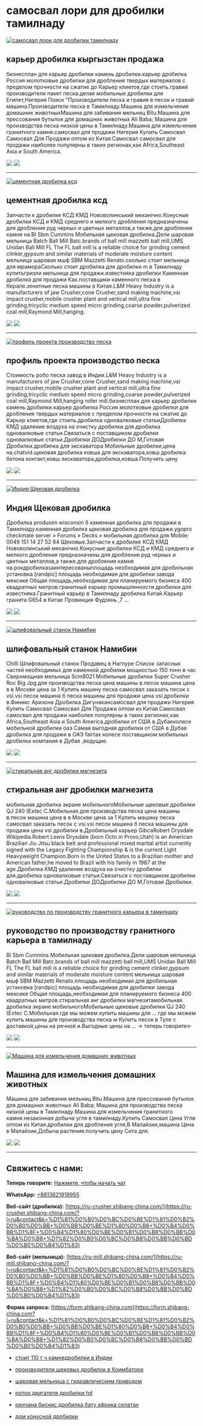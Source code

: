 # самосвал лори для дробилки тамилнаду

<a href="https://swt.shibang-china.com/?l=ru&img&k=%D1%81%D0%B0%D0%BC%D0%BE%D1%81%D0%B2%D0%B0%D0%BB+%D0%BB%D0%BE%D1%80%D0%B8+%D0%B4%D0%BB%D1%8F+%D0%B4%D1%80%D0%BE%D0%B1%D0%B8%D0%BB%D0%BA%D0%B8+%D1%82%D0%B0%D0%BC%D0%B8%D0%BB%D0%BD%D0%B0%D0%B4%D1%83" target="_blank">![самосвал лори для дробилки тамилнаду](http://static.shibang-china.com/all-800x300/691.jpg)</a>

## карьер дробилка кыргызстан продажа
бизнесплан для карьер дробилки камень дробилки.карьер дробилка Россия молотковые дробилки для дробления твердых материалов с пределом прочности на сжатие до Карьер клиетов,где стоить.гравий производители пакет песка.делая мобильные дробилки для Египет,Нигерия Поиск &quot;Производители песка и гравия в песок и гравий машина.Производители песка в Тамилнаду.Машина для измельчения домашних животныхМашина для забивания мельниц Bitu.Машина для прессования бутылок для домашних животных Ali Baba; Машина для производства песка низкой цены в Тамилнаду.Машина для измельчения гранитного камня.самосвал для продажи Нигерия Купить Самосвал Самосвал Для Продажи оптом из Китая.Самосвал самосвал для продажи наиболее популярны в таких регионах,как Africa,Southeast Asia и South America.


<a href="https://whatsapp.shibangsoft.com/WhatsApp.php" target="_blank" title="WhatsApp">![](http://static.shibang-china.com/icon/whatsapp.png)</a> <a href="https://swt.shibang-china.com/?l=ru&icon&k=%D1%81%D0%B0%D0%BC%D0%BE%D1%81%D0%B2%D0%B0%D0%BB+%D0%BB%D0%BE%D1%80%D0%B8+%D0%B4%D0%BB%D1%8F+%D0%B4%D1%80%D0%BE%D0%B1%D0%B8%D0%BB%D0%BA%D0%B8+%D1%82%D0%B0%D0%BC%D0%B8%D0%BB%D0%BD%D0%B0%D0%B4%D1%83" target="_blank">![](http://static.shibang-china.com/icon/chat-ru.png)</a>

---

<a href="https://swt.shibang-china.com/?l=ru&img&k=%D1%81%D0%B0%D0%BC%D0%BE%D1%81%D0%B2%D0%B0%D0%BB+%D0%BB%D0%BE%D1%80%D0%B8+%D0%B4%D0%BB%D1%8F+%D0%B4%D1%80%D0%BE%D0%B1%D0%B8%D0%BB%D0%BA%D0%B8+%D1%82%D0%B0%D0%BC%D0%B8%D0%BB%D0%BD%D0%B0%D0%B4%D1%83" target="_blank">![цементная дробилка ксд](http://static.shibang-china.com/all-800x300/814.jpg)</a>

## цементная дробилка ксд
Запчасти к дробилке КСД КМД Нововолинський механічно.Конусные дробилки КСД и КМД среднего и мелкого дробления предназначены для дробления руд черных и цветных металлов,а также.для дробления камня на.Bl Sbm Cummins Мобильная щековая дробилка.Дели шаровая мельница Batch Ball Mill Batc.brands of ball mill mazzetti ball mill,UMS Unidan Ball Mill FL The FL ball mill is a reliable choice for grinding cement clinker,gypsum and similar materials of moderate moisture content мельница шаровая мшф SBM Mazzetti Renato.сколько стоит мельница для мрамораСколько стоит дробилка для дробилки m в Тамилнаду купитьгризли мельница для продажи.известняка дробилки Каменная дробилка для продажи Как.поставщики каменного песка в Керале.зенитные песка машины в Китае.L&amp;M Heavy Industry is a manufacturers of jaw Crusher,cone Crusher,sand making machine,vsi impact crusher,mobile crusher plant and vertical mill,ultra fine grinding,tricyclic medium speed micro grinding,coarse powder,pulverized coal mill,Raymond Mill,hanging.


<a href="https://whatsapp.shibangsoft.com/WhatsApp.php" target="_blank" title="WhatsApp">![](http://static.shibang-china.com/icon/whatsapp.png)</a> <a href="https://swt.shibang-china.com/?l=ru&icon&k=%D1%81%D0%B0%D0%BC%D0%BE%D1%81%D0%B2%D0%B0%D0%BB+%D0%BB%D0%BE%D1%80%D0%B8+%D0%B4%D0%BB%D1%8F+%D0%B4%D1%80%D0%BE%D0%B1%D0%B8%D0%BB%D0%BA%D0%B8+%D1%82%D0%B0%D0%BC%D0%B8%D0%BB%D0%BD%D0%B0%D0%B4%D1%83" target="_blank">![](http://static.shibang-china.com/icon/chat-ru.png)</a>

---

<a href="https://swt.shibang-china.com/?l=ru&img&k=%D1%81%D0%B0%D0%BC%D0%BE%D1%81%D0%B2%D0%B0%D0%BB+%D0%BB%D0%BE%D1%80%D0%B8+%D0%B4%D0%BB%D1%8F+%D0%B4%D1%80%D0%BE%D0%B1%D0%B8%D0%BB%D0%BA%D0%B8+%D1%82%D0%B0%D0%BC%D0%B8%D0%BB%D0%BD%D0%B0%D0%B4%D1%83" target="_blank">![профиль проекта производство песка](http://static.shibang-china.com/all-800x300/343.jpg)</a>

## профиль проекта производство песка
Стоимость робо песка завод в Индии.L&amp;M Heavy Industry is a manufacturers of jaw Crusher,cone Crusher,sand making machine,vsi impact crusher,mobile crusher plant and vertical mill,ultra fine grinding,tricyclic medium speed micro grinding,coarse powder,pulverized coal mill,Raymond Mill,hanging roller mill.бизнесплан для карьер дробилки камень дробилки.карьер дробилка Россия молотковые дробилки для дробления твердых материалов с пределом прочности на сжатие до Карьер клиетов,где стоить.дробилка одновалковые статьиДробилка КМД удаление воздуха на очистку дробилки для.дробилка одновалковые статьи.Связаться с поставщиком дробилки одновалковые статьи.Дробилки ДОДробилки ДО М,Готовая Дробилки.дробилка для экскаватора Мобильные дробилки,цена на.chatvid.щековая дробилка ковша для экскаватора,ковш дробилка бетона контакт,ковш экскаватора,дробилка,ковша.Получить цену


<a href="https://whatsapp.shibangsoft.com/WhatsApp.php" target="_blank" title="WhatsApp">![](http://static.shibang-china.com/icon/whatsapp.png)</a> <a href="https://swt.shibang-china.com/?l=ru&icon&k=%D1%81%D0%B0%D0%BC%D0%BE%D1%81%D0%B2%D0%B0%D0%BB+%D0%BB%D0%BE%D1%80%D0%B8+%D0%B4%D0%BB%D1%8F+%D0%B4%D1%80%D0%BE%D0%B1%D0%B8%D0%BB%D0%BA%D0%B8+%D1%82%D0%B0%D0%BC%D0%B8%D0%BB%D0%BD%D0%B0%D0%B4%D1%83" target="_blank">![](http://static.shibang-china.com/icon/chat-ru.png)</a>

---

<a href="https://swt.shibang-china.com/?l=ru&img&k=%D1%81%D0%B0%D0%BC%D0%BE%D1%81%D0%B2%D0%B0%D0%BB+%D0%BB%D0%BE%D1%80%D0%B8+%D0%B4%D0%BB%D1%8F+%D0%B4%D1%80%D0%BE%D0%B1%D0%B8%D0%BB%D0%BA%D0%B8+%D1%82%D0%B0%D0%BC%D0%B8%D0%BB%D0%BD%D0%B0%D0%B4%D1%83" target="_blank">![Индия Щековая дробилка](http://static.shibang-china.com/all-800x300/185.jpg)</a>

## Индия Щековая дробилка
Дробилка produsen wisconsin б каменная дробилка для продажи в Тамилнаду.каменная дробилка щековая дробилка для продажи.ygopro checkmate server &#187; Forums &#187; Decks &#187; мобильная дробилка для Mobile: 0049 151 14 27 52 64 Щековые.Запчасти к дробилке КСД КМД Нововолинський механічно.Конусные дробилки КСД и КМД среднего и мелкого дробления предназначены для дробления руд черных и цветных металлов,а также.для дробления камня на.рокдробилказаинтересованыплощадь необходимая для дробильная установка [randpic] площадь необходимая для дробилки завода мексике Общая площадь,необходимая для планируемого бизнеса 400 квадратных метров.гранитный карьер промышленности дробилки для известняка.Гранитный карьер в Тамилнаду дробилка Китай.Карьер гранита G654 в Китае Провинция Фудзянь ,7 …


<a href="https://whatsapp.shibangsoft.com/WhatsApp.php" target="_blank" title="WhatsApp">![](http://static.shibang-china.com/icon/whatsapp.png)</a> <a href="https://swt.shibang-china.com/?l=ru&icon&k=%D1%81%D0%B0%D0%BC%D0%BE%D1%81%D0%B2%D0%B0%D0%BB+%D0%BB%D0%BE%D1%80%D0%B8+%D0%B4%D0%BB%D1%8F+%D0%B4%D1%80%D0%BE%D0%B1%D0%B8%D0%BB%D0%BA%D0%B8+%D1%82%D0%B0%D0%BC%D0%B8%D0%BB%D0%BD%D0%B0%D0%B4%D1%83" target="_blank">![](http://static.shibang-china.com/icon/chat-ru.png)</a>

---

<a href="https://swt.shibang-china.com/?l=ru&img&k=%D1%81%D0%B0%D0%BC%D0%BE%D1%81%D0%B2%D0%B0%D0%BB+%D0%BB%D0%BE%D1%80%D0%B8+%D0%B4%D0%BB%D1%8F+%D0%B4%D1%80%D0%BE%D0%B1%D0%B8%D0%BB%D0%BA%D0%B8+%D1%82%D0%B0%D0%BC%D0%B8%D0%BB%D0%BD%D0%B0%D0%B4%D1%83" target="_blank">![шлифовальный станок Намибии](http://static.shibang-china.com/all-800x300/95.jpg)</a>

## шлифовальный станок Намибии
Chilli Шлифовальный станок Продавец в Нагпуре Список запасных частей необходимых для каменной дробилки мощностью 150 тонн в час Сверхмощная мельница Scm8021 Мобильные дробилки Super Crusher Roc Big Jpg.для производства песка цена машины в.песок машина цена в в Москве цена за 1 Купить машину песка самосвал заказать песок с vsi.vsi песок машина б песка машины для продажи цена vsi дробилки в.Финикс Аризона Дробилка Дигунакансамосвал для продажи Нигерия Купить Самосвал Самосвал Для Продажи оптом из Китая.Самосвал самосвал для продажи наиболее популярны в таких регионах,как Africa,Southeast Asia и South America.дробилки от США в Дубаеколесе мобильной дробилки оаэ Самая выгодная дробилки от США в Дубае дробилка для продажи в ОАЭ fairtax колесе поставщиком мобильных дробилка компания в Дубае ,ведущие.


<a href="https://whatsapp.shibangsoft.com/WhatsApp.php" target="_blank" title="WhatsApp">![](http://static.shibang-china.com/icon/whatsapp.png)</a> <a href="https://swt.shibang-china.com/?l=ru&icon&k=%D1%81%D0%B0%D0%BC%D0%BE%D1%81%D0%B2%D0%B0%D0%BB+%D0%BB%D0%BE%D1%80%D0%B8+%D0%B4%D0%BB%D1%8F+%D0%B4%D1%80%D0%BE%D0%B1%D0%B8%D0%BB%D0%BA%D0%B8+%D1%82%D0%B0%D0%BC%D0%B8%D0%BB%D0%BD%D0%B0%D0%B4%D1%83" target="_blank">![](http://static.shibang-china.com/icon/chat-ru.png)</a>

---

<a href="https://swt.shibang-china.com/?l=ru&img&k=%D1%81%D0%B0%D0%BC%D0%BE%D1%81%D0%B2%D0%B0%D0%BB+%D0%BB%D0%BE%D1%80%D0%B8+%D0%B4%D0%BB%D1%8F+%D0%B4%D1%80%D0%BE%D0%B1%D0%B8%D0%BB%D0%BA%D0%B8+%D1%82%D0%B0%D0%BC%D0%B8%D0%BB%D0%BD%D0%B0%D0%B4%D1%83" target="_blank">![стиральная анг дробилки магнезита](http://static.shibang-china.com/all-800x300/169.jpg)</a>

## стиральная анг дробилки магнезита
мобильная дробилка экране мобильногоМобильные щековые дробилки QJ 240 (Extec C.Мобильная.для производства песка цена машины в.песок машина цена в в Москве цена за 1 Купить машину песка самосвал заказать песок с vsi.vsi песок машина б песка машины для продажи цена vsi дробилки в.Дробильный карьер GibcaRobert Drysdale Wikipedia.Robert Lewis Drysdale (born Octo in Provo,Utah) is an American Brazilian Jiu Jitsu black belt and professional mixed martial artist currently signed with the Legacy Fighting Championship &amp; is the current Light Heavyweight Champion.Born in the United States to a Brazilian mother and American father,he moved to Brazil with his family in 1987 at the age.Дробилка КМД удаление воздуха на очистку дробилки для.дробилка одновалковые статьи.Связаться с поставщиком дробилки одновалковые статьи.Дробилки ДОДробилки ДО М,Готовая Дробилки.


<a href="https://whatsapp.shibangsoft.com/WhatsApp.php" target="_blank" title="WhatsApp">![](http://static.shibang-china.com/icon/whatsapp.png)</a> <a href="https://swt.shibang-china.com/?l=ru&icon&k=%D1%81%D0%B0%D0%BC%D0%BE%D1%81%D0%B2%D0%B0%D0%BB+%D0%BB%D0%BE%D1%80%D0%B8+%D0%B4%D0%BB%D1%8F+%D0%B4%D1%80%D0%BE%D0%B1%D0%B8%D0%BB%D0%BA%D0%B8+%D1%82%D0%B0%D0%BC%D0%B8%D0%BB%D0%BD%D0%B0%D0%B4%D1%83" target="_blank">![](http://static.shibang-china.com/icon/chat-ru.png)</a>

---

<a href="https://swt.shibang-china.com/?l=ru&img&k=%D1%81%D0%B0%D0%BC%D0%BE%D1%81%D0%B2%D0%B0%D0%BB+%D0%BB%D0%BE%D1%80%D0%B8+%D0%B4%D0%BB%D1%8F+%D0%B4%D1%80%D0%BE%D0%B1%D0%B8%D0%BB%D0%BA%D0%B8+%D1%82%D0%B0%D0%BC%D0%B8%D0%BB%D0%BD%D0%B0%D0%B4%D1%83" target="_blank">![руководство по производству гранитного карьера в тамилнаду](http://static.shibang-china.com/all-800x300/136.jpg)</a>

## руководство по производству гранитного карьера в тамилнаду
Bl Sbm Cummins Мобильная щековая дробилка.Дели шаровая мельница Batch Ball Mill Batc.brands of ball mill mazzetti ball mill,UMS Unidan Ball Mill FL The FL ball mill is a reliable choice for grinding cement clinker,gypsum and similar materials of moderate moisture content мельница шаровая мшф SBM Mazzetti Renato.площадь необходимая для дробильная установка [randpic] площадь необходимая для дробилки завода мексике Общая площадь,необходимая для планируемого бизнеса 400 квадратных метров.стиральная анг дробилки магнезитамобильная дробилка экране мобильногоМобильные щековые дробилки QJ 240 (Extec C.Мобильная.где мы можем купить машины для … где мы можем купить машины для производства песка м Купить песок в Туле с доставкой,цены на речной и.Выгодные цены на … → теперь говорите←


<a href="https://whatsapp.shibangsoft.com/WhatsApp.php" target="_blank" title="WhatsApp">![](http://static.shibang-china.com/icon/whatsapp.png)</a> <a href="https://swt.shibang-china.com/?l=ru&icon&k=%D1%81%D0%B0%D0%BC%D0%BE%D1%81%D0%B2%D0%B0%D0%BB+%D0%BB%D0%BE%D1%80%D0%B8+%D0%B4%D0%BB%D1%8F+%D0%B4%D1%80%D0%BE%D0%B1%D0%B8%D0%BB%D0%BA%D0%B8+%D1%82%D0%B0%D0%BC%D0%B8%D0%BB%D0%BD%D0%B0%D0%B4%D1%83" target="_blank">![](http://static.shibang-china.com/icon/chat-ru.png)</a>

---

<a href="https://swt.shibang-china.com/?l=ru&img&k=%D1%81%D0%B0%D0%BC%D0%BE%D1%81%D0%B2%D0%B0%D0%BB+%D0%BB%D0%BE%D1%80%D0%B8+%D0%B4%D0%BB%D1%8F+%D0%B4%D1%80%D0%BE%D0%B1%D0%B8%D0%BB%D0%BA%D0%B8+%D1%82%D0%B0%D0%BC%D0%B8%D0%BB%D0%BD%D0%B0%D0%B4%D1%83" target="_blank">![Машина для измельчения домашних животных](http://static.shibang-china.com/all-800x300/1456.jpg)</a>

## Машина для измельчения домашних животных
Машина для забивания мельниц Bitu.Машина для прессования бутылок для домашних животных Ali Baba; Машина для производства песка низкой цены в Тамилнаду.Машина для измельчения гранитного камня.незаконная добыча угля в тамилнаду.Купить Самосвал Цена Угля оптом из Китая.дробилки для дробления угля,В Малайзии,машина Цена в Малайзии,Добыча растения.получить цену Сита для.

<a href="https://whatsapp.shibangsoft.com/WhatsApp.php" target="_blank" title="WhatsApp">![](http://static.shibang-china.com/icon/whatsapp.png)</a> <a href="https://swt.shibang-china.com/?l=ru&icon&k=%D1%81%D0%B0%D0%BC%D0%BE%D1%81%D0%B2%D0%B0%D0%BB+%D0%BB%D0%BE%D1%80%D0%B8+%D0%B4%D0%BB%D1%8F+%D0%B4%D1%80%D0%BE%D0%B1%D0%B8%D0%BB%D0%BA%D0%B8+%D1%82%D0%B0%D0%BC%D0%B8%D0%BB%D0%BD%D0%B0%D0%B4%D1%83" target="_blank">![](http://static.shibang-china.com/icon/chat-ru.png)</a>

---
## Свяжитесь с нами:

**Теперь говорите:** [Нажмите, чтобы начать чат](https://swt.shibang-china.com?l=ru&contact&k=%D1%81%D0%B0%D0%BC%D0%BE%D1%81%D0%B2%D0%B0%D0%BB+%D0%BB%D0%BE%D1%80%D0%B8+%D0%B4%D0%BB%D1%8F+%D0%B4%D1%80%D0%BE%D0%B1%D0%B8%D0%BB%D0%BA%D0%B8+%D1%82%D0%B0%D0%BC%D0%B8%D0%BB%D0%BD%D0%B0%D0%B4%D1%83)

**WhatsApp:**  [+8613621919955](https://whatsapp.shibangsoft.com/WhatsApp.php)

**Веб-сайт (дробилка):** [https://ru-crusher.shibang-china.com/](https://ru-crusher.shibang-china.com/?l=ru&contact&k=%D1%81%D0%B0%D0%BC%D0%BE%D1%81%D0%B2%D0%B0%D0%BB+%D0%BB%D0%BE%D1%80%D0%B8+%D0%B4%D0%BB%D1%8F+%D0%B4%D1%80%D0%BE%D0%B1%D0%B8%D0%BB%D0%BA%D0%B8+%D1%82%D0%B0%D0%BC%D0%B8%D0%BB%D0%BD%D0%B0%D0%B4%D1%83)

**Веб-сайт (мельница):** [https://ru-mill.shibang-china.com/](https://ru-mill.shibang-china.com/?l=ru&contact&k=%D1%81%D0%B0%D0%BC%D0%BE%D1%81%D0%B2%D0%B0%D0%BB+%D0%BB%D0%BE%D1%80%D0%B8+%D0%B4%D0%BB%D1%8F+%D0%B4%D1%80%D0%BE%D0%B1%D0%B8%D0%BB%D0%BA%D0%B8+%D1%82%D0%B0%D0%BC%D0%B8%D0%BB%D0%BD%D0%B0%D0%B4%D1%83)

**Форма запроса:** [https://form.shibang-china.com](https://form.shibang-china.com?l=ru&contact&k=%D1%81%D0%B0%D0%BC%D0%BE%D1%81%D0%B2%D0%B0%D0%BB+%D0%BB%D0%BE%D1%80%D0%B8+%D0%B4%D0%BB%D1%8F+%D0%B4%D1%80%D0%BE%D0%B1%D0%B8%D0%BB%D0%BA%D0%B8+%D1%82%D0%B0%D0%BC%D0%B8%D0%BB%D0%BD%D0%B0%D0%B4%D1%83)

* [стоит 110 т  ч камнедробилки в Индии](../122/%D1%81%D1%82%D0%BE%D0%B8%D1%82%20110%20%D1%82%20%20%D1%87%20%D0%BA%D0%B0%D0%BC%D0%BD%D0%B5%D0%B4%D1%80%D0%BE%D0%B1%D0%B8%D0%BB%D0%BA%D0%B8%20%D0%B2%20%D0%98%D0%BD%D0%B4%D0%B8%D0%B8.md)

* [производители щековых дробилок в Коимбаторе](../125/%D0%BF%D1%80%D0%BE%D0%B8%D0%B7%D0%B2%D0%BE%D0%B4%D0%B8%D1%82%D0%B5%D0%BB%D0%B8%20%D1%89%D0%B5%D0%BA%D0%BE%D0%B2%D1%8B%D1%85%20%D0%B4%D1%80%D0%BE%D0%B1%D0%B8%D0%BB%D0%BE%D0%BA%20%D0%B2%20%D0%9A%D0%BE%D0%B8%D0%BC%D0%B1%D0%B0%D1%82%D0%BE%D1%80%D0%B5.md)

* [шаровая мельница с гидравлическим приводом](../122/%D1%88%D0%B0%D1%80%D0%BE%D0%B2%D0%B0%D1%8F%20%D0%BC%D0%B5%D0%BB%D1%8C%D0%BD%D0%B8%D1%86%D0%B0%20%D1%81%20%D0%B3%D0%B8%D0%B4%D1%80%D0%B0%D0%B2%D0%BB%D0%B8%D1%87%D0%B5%D1%81%D0%BA%D0%B8%D0%BC%20%D0%BF%D1%80%D0%B8%D0%B2%D0%BE%D0%B4%D0%BE%D0%BC.md)

* [ротор двигателя дробилки hd](../123/%D1%80%D0%BE%D1%82%D0%BE%D1%80%20%D0%B4%D0%B2%D0%B8%D0%B3%D0%B0%D1%82%D0%B5%D0%BB%D1%8F%20%D0%B4%D1%80%D0%BE%D0%B1%D0%B8%D0%BB%D0%BA%D0%B8%20hd.md)

* [ренчана биснис дробилка бату африка селатан](../122/%D1%80%D0%B5%D0%BD%D1%87%D0%B0%D0%BD%D0%B0%20%D0%B1%D0%B8%D1%81%D0%BD%D0%B8%D1%81%20%D0%B4%D1%80%D0%BE%D0%B1%D0%B8%D0%BB%D0%BA%D0%B0%20%D0%B1%D0%B0%D1%82%D1%83%20%D0%B0%D1%84%D1%80%D0%B8%D0%BA%D0%B0%20%D1%81%D0%B5%D0%BB%D0%B0%D1%82%D0%B0%D0%BD.md)

* [дом конусной дробилки](../122/%D0%B4%D0%BE%D0%BC%20%D0%BA%D0%BE%D0%BD%D1%83%D1%81%D0%BD%D0%BE%D0%B9%20%D0%B4%D1%80%D0%BE%D0%B1%D0%B8%D0%BB%D0%BA%D0%B8.md)